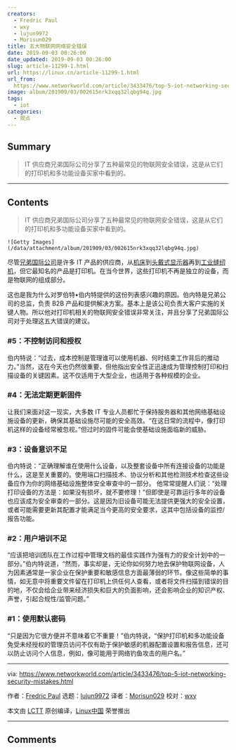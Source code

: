 ```yaml
---
creators:
  - Fredric Paul
  - wxy
  - lujun9972
  - Morisun029
title: 五大物联网网络安全错误
date: 2019-09-03 00:26:00
date_updated: 2019-09-03 00:26:00
slug: article-11299-1.html
url: https://linux.cn/article-11299-1.html
url_from: 
  https://www.networkworld.com/article/3433476/top-5-iot-networking-security-mistakes.html
image: album/201909/03/002615nrk3xqq32lqbg94q.jpg
tags:
  - iot
categories:
  - 观点
---
```


## Summary

> IT 供应商兄弟国际公司分享了五种最常见的物联网安全错误，这是从它们的打印机和多功能设备买家中看到的。

***

<!-- more -->

## Contents

> 
> IT 供应商兄弟国际公司分享了五种最常见的物联网安全错误，这是从它们的打印机和多功能设备买家中看到的。
> 
> 
> 

`![Getty Images](/data/attachment/album/201909/03/002615nrk3xqq32lqbg94q.jpg)`

尽管[兄弟国际公司](https://www.brother-usa.com/business)是许多 IT 产品的供应商，从[机床](https://www.brother-usa.com/machinetool/default?src=default)到[头戴式显示器](https://www.brother-usa.com/business/hmd#sort=%40productcatalogsku%20ascending)再到[工业缝纫机](https://www.brother-usa.com/business/industrial-sewing)，但它最知名的产品是打印机。在当今世界，这些打印机不再是独立的设备，而是物联网的组成部分。

这也是我为什么对罗伯特•伯内特提供的这份列表感兴趣的原因。伯内特是兄弟公司的总监，负责 B2B 产品和提供解决方案。基本上是该公司负责大客户实施的关键人物。所以他对打印机相关的物联网安全错误非常关注，并且分享了兄弟国际公司对于处理这五大错误的建议。

### #5：不控制访问和授权

伯内特说：“过去，成本控制是管理谁可以使用机器、何时结束工作背后的推动力。”当然，这在今天也仍然很重要，但他指出安全性正迅速成为管理控制打印和扫描设备的关键因素。这不仅适用于大型企业，也适用于各种规模的企业。

### #4：无法定期更新固件

让我们来面对这一现实，大多数 IT 专业人员都忙于保持服务器和其他网络基础设施设备的更新，确保其基础设施尽可能的安全高效。“在这日常的流程中，像打印机这样的设备经常被忽视。”但过时的固件可能会使基础设施面临新的威胁。

### #3：设备意识不足

伯内特说：“正确理解谁在使用什么设备，以及整套设备中所有连接设备的功能是什么，这是至关重要的。使用端口扫描技术、协议分析和其他检测技术检查这些设备应作为你的网络基础设施整体安全审查中的一部分。 他常常提醒人们说：“处理打印设备的方法是：如果没有损坏，就不要修理！”但即使是可靠运行多年的设备也应该成为安全审查的一部分。这是因为旧设备可能无法提供更强大的安全设置，或者可能需要更新其配置才能满足当今更高的安全要求，这其中包括设备的监控/报告功能。

### #2：用户培训不足

“应该把培训团队在工作过程中管理文档的最佳实践作为强有力的安全计划中的一部分。”伯内特说道，“然而，事实却是，无论你如何努力地去保护物联网设备，人为因素通常是一家企业在保护重要和敏感信息方面最薄弱的环节。像这些简单的事情，如无意中将重要文件留在打印机上供任何人查看，或者将文件扫描到错误的目的地，不仅会给企业带来经济损失和巨大的负面影响，还会影响企业的知识产权、声誉，引起合规性/监管问题。”

### #1：使用默认密码

“只是因为它很方便并不意味着它不重要！”伯内特说，“保护打印机和多功能设备免受未经授权的管理员访问不仅有助于保护敏感的机器配置设置和报告信息，还可以防止访问个人信息，例如，像可能用于网络钓鱼攻击的用户名。”

---

via: <https://www.networkworld.com/article/3433476/top-5-iot-networking-security-mistakes.html>

作者：[Fredric Paul](https://www.networkworld.com/author/Fredric-Paul/) 选题：[lujun9972](https://github.com/lujun9972) 译者：[Morisun029](https://github.com/Morisun029) 校对：[wxy](https://github.com/wxy)

本文由 [LCTT](https://github.com/LCTT/TranslateProject) 原创编译，[Linux中国](https://linux.cn/) 荣誉推出

***

## Comments
